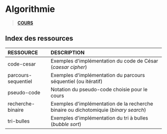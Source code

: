 # Algorithmie

> [**COURS**](https://www.youtube.com/playlist?list=PLrSOXFDHBtfE0AkOm795c2qpLQJNiEBbZ)

## Index des ressources

|RESSOURCE|DESCRIPTION|
|:--|:--|
|code-cesar|Exemples d'implémentation du code de César (_caesar cipher_)|
|parcours-sequentiel|Exemples d'implémentation du parcours séquentiel (ou itératif)|
|pseudo-code|Notation du pseudo-code choisie pour le cours|
|recherche-binaire|Exemples d'implémentation de la recherche binaire ou dichotomiquie (_binary search_)|
|tri-bulles|Exemples d'implémentation du tri à bulles (_bubble sort_)|
